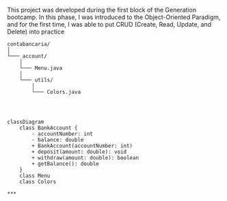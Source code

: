 

This project was developed during the first block of the Generation bootcamp. In this phase, I was introduced to the Object-Oriented Paradigm, and for the first time, I was able to put CRUD (Create, Read, Update, and Delete) into practice

```
contabancaria/
│
└─── account/
    │
    └─── Menu.java
    │
    └─── utils/
        │
        └─── Colors.java




classDiagram
    class BankAccount {
        - accountNumber: int
        - balance: double
        + BankAccount(accountNumber: int)
        + deposit(amount: double): void
        + withdraw(amount: double): boolean
        + getBalance(): double
    }
    class Menu
    class Colors

***
